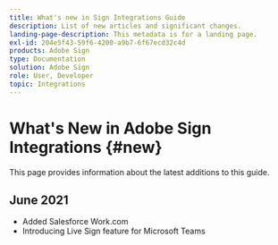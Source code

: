 ```yaml
---
title: What's new in Sign Integrations Guide
description: List of new articles and significant changes.
landing-page-description: This metadata is for a landing page.
exl-id: 204e5f43-59f6-4200-a9b7-6f67ecd32c4d
products: Adobe Sign
type: Documentation
solution: Adobe Sign
role: User, Developer
topic: Integrations
---
```

# What's New in Adobe Sign Integrations {#new}

This page provides information about the latest additions to this guide. 

## June 2021

* Added Salesforce Work.com
* Introducing Live Sign feature for Microsoft Teams


